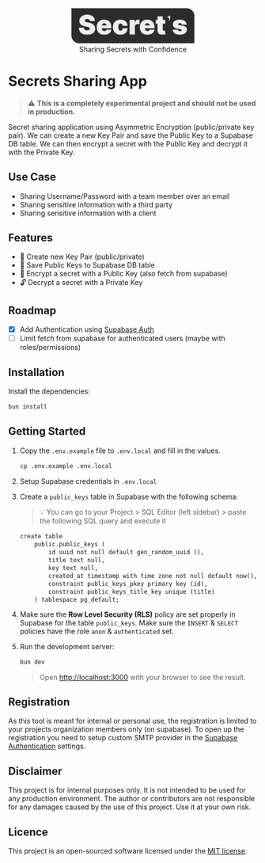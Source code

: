 <p align="center"><a href="https://secrethash.dev" target="_blank"><img src="./secrets-app.svg" width="250" alt="Secrets Logo"></a><br>Sharing Secrets with Confidence</p>

# Secrets Sharing App

> :warning: **This is a completely experimental project and should not be used in production.**

Secret sharing application using Asymmetric Encryption (public/private key pair). We can create a new Key Pair and save the Public Key to a Supabase DB table. We can then encrypt a secret with the Public Key and decrypt it with the Private Key.

## Use Case

- Sharing Username/Password with a team member over an email
- Sharing sensitive information with a third party
- Sharing sensitive information with a client

## Features

- 🔑 Create new Key Pair (public/private)
- 🛅 Save Public Keys to Supabase DB table
- 🔐 Encrypt a secret with a Public Key (also fetch from supabase)
- 🔓 Decrypt a secret with a Private Key

## Roadmap

- [x] Add Authentication using [Supabase Auth](https://supabase.com/docs/guides/auth/server-side/nextjs)
- [ ] Limit fetch from supabase for authenticated users (maybe with roles/permissions)

## Installation

Install the dependencies:

```bash
bun install
```

## Getting Started

1. Copy the `.env.example`  file to  `.env.local`  and fill in the values.

    ```bash
    cp .env.example .env.local
    ```

2. Setup Supabase credentials in `.env.local`

3. Create a `public_keys` table in Supabase with the following schema:

    > 💡 You can go to your Project > SQL Editor (left sidebar) > paste the following SQL query and execute it

    ```pgsql
    create table
        public.public_keys (
            id uuid not null default gen_random_uuid (),
            title text null,
            key text null,
            created_at timestamp with time zone not null default now(),
            constraint public_keys_pkey primary key (id),
            constraint public_keys_title_key unique (title)
        ) tablespace pg_default;
    ```

4. Make sure the **Row Level Security (RLS)** policy are set properly in Supabase for the table `public_keys`. Make sure the `INSERT` & `SELECT` policies have the role `anon` & `authenticated` set.

5. Run the development server:

    ```bash
    bun dev
    ```

    > Open [http://localhost:3000](http://localhost:3000) with your browser to see the result.

## Registration

As this tool is meant for internal or personal use, the registration is limited to your projects organization members only (on supabase). To open up the registration you need to setup custom SMTP provider in the [Supabase Authentication](https://supabase.com/docs/guides/auth/auth-smtp) settings.

## Disclaimer

This project is for internal purposes only. It is not intended to be used for any production environment. The author or contributors are not responsible for any damages caused by the use of this project. Use it at your own risk.

## Licence

This project is an open-sourced software licensed under the [MIT license](./LICENSE.md).

